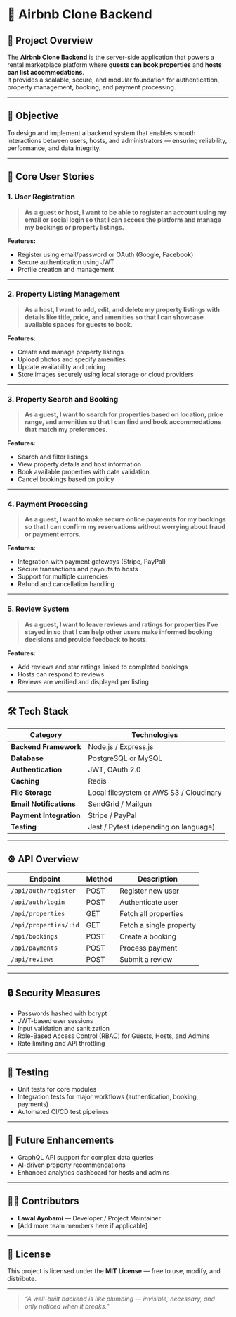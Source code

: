 # 🏡 Airbnb Clone Backend

## 📘 Project Overview
The **Airbnb Clone Backend** is the server-side application that powers a rental marketplace platform where **guests can book properties** and **hosts can list accommodations**.  
It provides a scalable, secure, and modular foundation for authentication, property management, booking, and payment processing.

---

## 🎯 Objective
To design and implement a backend system that enables smooth interactions between users, hosts, and administrators — ensuring reliability, performance, and data integrity.

---

## 🧩 Core User Stories

### 1. User Registration
> **As a guest or host, I want to be able to register an account using my email or social login so that I can access the platform and manage my bookings or property listings.**

**Features:**
- Register using email/password or OAuth (Google, Facebook)
- Secure authentication using JWT
- Profile creation and management

---

### 2. Property Listing Management
> **As a host, I want to add, edit, and delete my property listings with details like title, price, and amenities so that I can showcase available spaces for guests to book.**

**Features:**
- Create and manage property listings  
- Upload photos and specify amenities  
- Update availability and pricing  
- Store images securely using local storage or cloud providers

---

### 3. Property Search and Booking
> **As a guest, I want to search for properties based on location, price range, and amenities so that I can find and book accommodations that match my preferences.**

**Features:**
- Search and filter listings  
- View property details and host information  
- Book available properties with date validation  
- Cancel bookings based on policy  

---

### 4. Payment Processing
> **As a guest, I want to make secure online payments for my bookings so that I can confirm my reservations without worrying about fraud or payment errors.**

**Features:**
- Integration with payment gateways (Stripe, PayPal)  
- Secure transactions and payouts to hosts  
- Support for multiple currencies  
- Refund and cancellation handling  

---

### 5. Review System
> **As a guest, I want to leave reviews and ratings for properties I’ve stayed in so that I can help other users make informed booking decisions and provide feedback to hosts.**

**Features:**
- Add reviews and star ratings linked to completed bookings  
- Hosts can respond to reviews  
- Reviews are verified and displayed per listing  

---

## 🛠️ Tech Stack

| Category | Technologies |
|-----------|---------------|
| **Backend Framework** | Node.js / Express.js |
| **Database** | PostgreSQL or MySQL |
| **Authentication** | JWT, OAuth 2.0 |
| **Caching** | Redis |
| **File Storage** | Local filesystem or AWS S3 / Cloudinary |
| **Email Notifications** | SendGrid / Mailgun |
| **Payment Integration** | Stripe / PayPal |
| **Testing** | Jest / Pytest (depending on language) |

---

## ⚙️ API Overview
| Endpoint | Method | Description |
|-----------|---------|-------------|
| `/api/auth/register` | POST | Register new user |
| `/api/auth/login` | POST | Authenticate user |
| `/api/properties` | GET | Fetch all properties |
| `/api/properties/:id` | GET | Fetch a single property |
| `/api/bookings` | POST | Create a booking |
| `/api/payments` | POST | Process payment |
| `/api/reviews` | POST | Submit a review |

---

## 🔒 Security Measures
- Passwords hashed with bcrypt  
- JWT-based user sessions  
- Input validation and sanitization  
- Role-Based Access Control (RBAC) for Guests, Hosts, and Admins  
- Rate limiting and API throttling  

---

## 🧪 Testing
- Unit tests for core modules  
- Integration tests for major workflows (authentication, booking, payments)  
- Automated CI/CD test pipelines  

---

## 🚀 Future Enhancements
- GraphQL API support for complex data queries  
- AI-driven property recommendations  
- Enhanced analytics dashboard for hosts and admins  

---

## 👨‍💻 Contributors
- **Lawal Ayobami** — Developer / Project Maintainer  
- [Add more team members here if applicable]

---

## 📄 License
This project is licensed under the **MIT License** — free to use, modify, and distribute.

---

> _“A well-built backend is like plumbing — invisible, necessary, and only noticed when it breaks.”_


